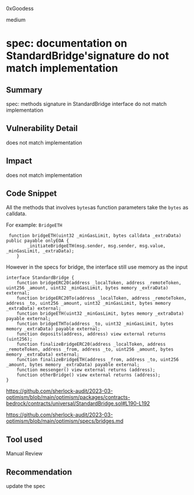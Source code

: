 0xGoodess

medium

# spec: documentation on StandardBridge'signature do not match implementation

## Summary
spec: methods signature in StandardBridge interface do not match implementation
## Vulnerability Detail
does not match implementation

## Impact
does not match implementation

## Code Snippet

All the methods that involves `bytes`as function parameters take the `bytes` as calldata.

For example: `BridgeETH`

```solidity   
 function bridgeETH(uint32 _minGasLimit, bytes calldata _extraData) public payable onlyEOA {
        _initiateBridgeETH(msg.sender, msg.sender, msg.value, _minGasLimit, _extraData);
    }
```

However in the specs for bridge, the interface still use memory as the input 
```solidity
interface StandardBridge {
    function bridgeERC20(address _localToken, address _remoteToken, uint256 _amount, uint32 _minGasLimit, bytes memory _extraData) external;
    function bridgeERC20To(address _localToken, address _remoteToken, address _to, uint256 _amount, uint32 _minGasLimit, bytes memory _extraData) external;
    function bridgeETH(uint32 _minGasLimit, bytes memory _extraData) payable external;
    function bridgeETHTo(address _to, uint32 _minGasLimit, bytes memory _extraData) payable external;
    function deposits(address, address) view external returns (uint256);
    function finalizeBridgeERC20(address _localToken, address _remoteToken, address _from, address _to, uint256 _amount, bytes memory _extraData) external;
    function finalizeBridgeETH(address _from, address _to, uint256 _amount, bytes memory _extraData) payable external;
    function messenger() view external returns (address);
    function otherBridge() view external returns (address);
}
```
https://github.com/sherlock-audit/2023-03-optimism/blob/main/optimism/packages/contracts-bedrock/contracts/universal/StandardBridge.sol#L190-L192

https://github.com/sherlock-audit/2023-03-optimism/blob/main/optimism/specs/bridges.md


## Tool used

Manual Review

## Recommendation
update the spec 